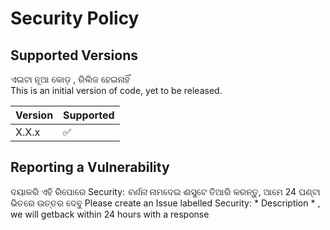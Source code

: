 # Security Policy

## Supported Versions

ଏଇଟା ନୂଆ କୋଡ଼ , ରିଲିଜ ହେଇନାହିଁ  
This is an initial version of code, yet to be released.  


| Version | Supported          |
| ------- | ------------------ |
| X.X.x   | :white_check_mark: |


## Reporting a Vulnerability

ଦୟାକରି ଏହି ରିପୋରେ Security: *ବର୍ଣନା* ନାମଦେଇ ଈସୁଟେ ତିଆରି କରନ୍ତୁ, ଆମେ 24 ଘଣ୍ଟା ଭିତରେ ଉତ୍ତର ଦେବୁ 
Please create an Issue labelled Security: * Description * , we will getback within 24 hours with a response 

